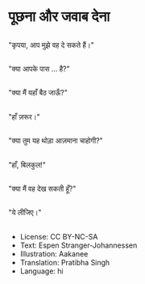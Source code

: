 # पूछना और जवाब देना

##
"कृपया, आप मुझे वह दे सकते हैं।"

##
"क्या आपके पास … है?"

##
"क्या मैं यहाँ बैठ जाऊँ?"

##
"हाँ ज़रूर।"

##
"क्या तुम यह थोड़ा आज़माना चाहोगी?"

##
"हाँ, बिलकुल!"

##
"क्या मैं वह देख सकती हूँ?"

##
"ये लीजिए।"

##
* License: CC BY-NC-SA
* Text: Espen Stranger-Johannessen
* Illustration: Aakanee
* Translation: Pratibha Singh
* Language: hi
